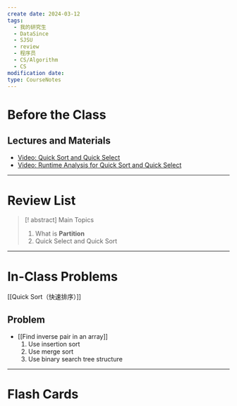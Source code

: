 ```yaml
---
create date: 2024-03-12
tags:
  - 我的研究生
  - DataSince
  - SJSU
  - review
  - 程序员
  - CS/Algorithm
  - CS
modification date: 
type: CourseNotes
---
```

# Before the Class
## Lectures and Materials
- [Video: Quick Sort and Quick Select](https://www.youtube.com/watch?v=v-1EGgaTFuw)
- [Video: Runtime Analysis for Quick Sort and Quick Select](https://www.youtube.com/watch?v=NvGitWFoSas)
---
# Review List
>[! abstract] Main Topics
>1. What is **Partition**
>2. Quick Select and Quick Sort

---
# In-Class Problems
[[Quick Sort（快速排序）]]

## Problem
- [[Find inverse pair in an array]]
	1. Use insertion sort 
	2. Use merge sort
	3. Use binary search tree structure
---
# Flash Cards
